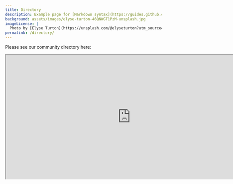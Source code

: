 ```yaml
---
title: Directory
description: Example page for [Markdown syntax](https://guides.github.com/features/mastering-markdown/)
background: assets/images/elyse-turton-46QNWGT1PzM-unsplash.jpg
imageLicense: |
  Photo by [Elyse Turton](https://unsplash.com/@elyseturton?utm_source=unsplash&utm_medium=referral&utm_content=creditCopyText) on [Unsplash](https://unsplash.com/@elyseturton?utm_source=unsplash&utm_medium=referral&utm_content=creditCopyText)  
permalink: /directory/
---
```


Please see our community directory here:

<iframe src="https://docs.google.com/spreadsheets/d/e/2PACX-1vSdnfnVUxTa0Gdw9_GGOJkDZmLdRIGp9cOR_fkmp6Ud6dIqZaqjy-QKeQda8THEfgTF_MHo2Ea9s1eY/pubhtml?gid=0&amp;single=true&amp;widget=true&amp;headers=false" width="800" height="400"></iframe>
